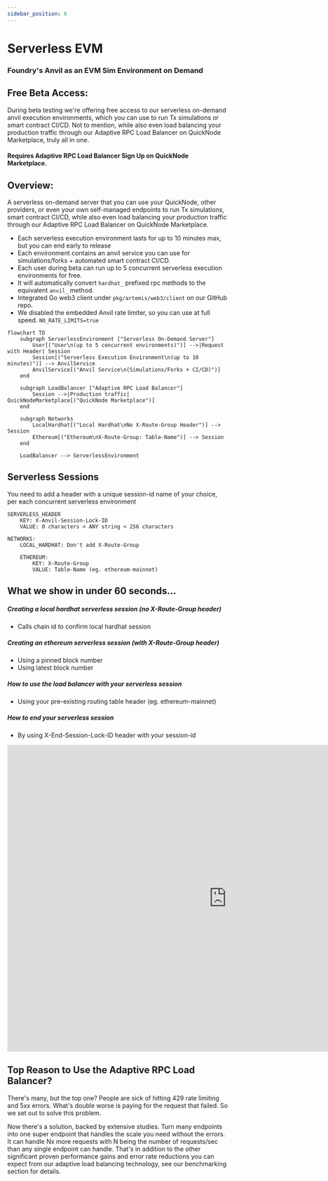 ```yaml
---
sidebar_position: 6
---
```


# Serverless EVM

### Foundry's Anvil as an EVM Sim Environment on Demand

## Free Beta Access:

During beta testing we're offering free access to our serverless on-demand anvil execution environments,
which you can use to run Tx simulations or smart contract CI/CD. Not to mention, while also even load balancing
your production traffic through our Adaptive RPC Load Balancer on QuickNode Marketplace, truly all in one.

#### Requires Adaptive RPC Load Balancer Sign Up on QuickNode Marketplace.

## Overview:

A serverless on-demand server that you can use your QuickNode, other providers, or even your own self-managed endpoints
to run Tx simulations, smart contract CI/CD, while also even load balancing your production traffic through our Adaptive
RPC Load Balancer on QuickNode Marketplace.

- Each serverless execution environment lasts for up to 10 minutes max, but you can end early to release
- Each environment contains an anvil service you can use for simulations/forks + automated smart contract CI/CD.
- Each user during beta can run up to 5 concurrent serverless execution environments for free.
- It will automatically convert `hardhat_` prefixed rpc methods to the equivalent `anvil_` method.
- Integrated Go web3 client under `pkg/artemis/web3/client` on our GitHub repo.
- We disabled the embedded Anvil rate limiter, so you can use at full speed. `NO_RATE_LIMITS=true`

```mermaid
flowchart TD
    subgraph ServerlessEnvironment ["Serverless On-Demand Server"]
        User[("User\n(up to 5 concurrent environments)")] -->|Request with Header| Session
        Session[("Serverless Execution Environment\n(up to 10 minutes)")] --> AnvilService
        AnvilService[("Anvil Service\n(Simulations/Forks + CI/CD)")]
    end

    subgraph LoadBalancer ["Adaptive RPC Load Balancer"]
        Session -->|Production traffic| QuickNodeMarketplace[("QuickNode Marketplace")]
    end

    subgraph Networks
        LocalHardhat[("Local Hardhat\nNo X-Route-Group Header")] --> Session
        Ethereum[("Ethereum\nX-Route-Group: Table-Name")] --> Session
    end

    LoadBalancer --> ServerlessEnvironment

```

## Serverless Sessions

You need to add a header with a unique session-id name of your choice, per each concurrent serverless environment

    SERVERLESS_HEADER
        KEY: X-Anvil-Session-Lock-ID
        VALUE: 0 characters < ANY string < 256 characters

    NETWORKS:
        LOCAL_HARDHAT: Don't add X-Route-Group
        
        ETHEREUM: 
            KEY: X-Route-Group
            VALUE: Table-Name (eg. ethereum-mainnet)

## What we show in under 60 seconds...

##### Creating a local hardhat serverless session (no X-Route-Group header)

- Calls chain id to confirm local hardhat session

##### Creating an ethereum serverless session (with X-Route-Group header)

- Using a pinned block number
- Using latest block number

##### How to use the load balancer with your serverless session

- Using your pre-existing routing table header (eg. ethereum-mainnet)

##### How to end your serverless session

- By using X-End-Session-Lock-ID header with your session-id

<iframe width="1000" height="700" src="https://www.youtube.com/embed/KXkFGW4DGPU?si=ESiYQWXlCj0g4Oqe" title="YouTube video player" frameborder="0" allow="accelerometer; autoplay; clipboard-write; encrypted-media; gyroscope; picture-in-picture; web-share" allowfullscreen></iframe>

## Top Reason to Use the Adaptive RPC Load Balancer?

There's many, but the top one? People are sick of hitting 429 rate limiting and 5xx errors. What's double worse is
paying for the request that failed. So we set out to solve this problem.

Now there's a solution, backed by extensive studies. Turn many endpoints into one super endpoint that handles the scale
you need without the errors. It can handle Nx more requests with N being the number of requests/sec than any single
endpoint can handle. That's in addition to the other significant proven performance gains and error rate reductions you
can expect from our adaptive load balancing technology, see our benchmarking section for details.